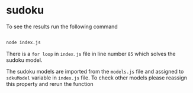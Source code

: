 # sudoku

To see the results run the following command

```bash

node index.js

```


There is a `for loop` in `index.js` file in line number `85` which solves the sudoku model.

The sudoku models are imported from the `models.js` file and assigned to `sdkuModel` variable in `index.js` file. To check other models please reassign this property and rerun the function
